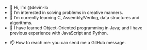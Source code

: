 - 👋 Hi, I’m @devin-lo
- 👀 I’m interested in solving problems in creative manners.
- 🌱 I’m currently learning C, Assembly/Verilog, data structures and algorithms.
- 🧠 I have learned Object-Oriented programming in Java; and I have previous experience with JavaScript and Python.
<!--- - 💞️ I’m looking to collaborate on ... -->
- 📫 How to reach me: you can send me a GitHub message.

<!---
devin-lo/devin-lo is a ✨ special ✨ repository because its `README.md` (this file) appears on your GitHub profile.
You can click the Preview link to take a look at your changes.
--->

